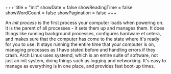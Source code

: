 +++
title = "init"
showDate = false
showReadingTime = false
showWordCount = false
showPagination = false
+++

An _init process_ is the first process your computer loads when powering on. It is the parent of all processes - it sets them up and manages them. It does things like running background processes, configures hardware et cetera, and makes sure that the computer has come to the state where it's ready for you to use. It stays running the entire time that your computer is on, managing processes as I have stated before and handling errors if they crash. Arch Linux uses systemd, which is an entire suite of software, not just an init system, doing things such as logging and networking. It's easy to manage as everything is in one place, and provides fast boot-up times.
